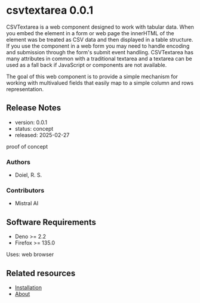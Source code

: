 

# csvtextarea 0.0.1

CSVTextarea is a web component designed to work with tabular data. When you embed the element in a form or web page the innerHTML of the element was be treated as CSV data and then 
displayed in a table structure. If you use the component in a web form you may need to handle encoding and submission through the form's submit event handling. CSVTextarea has many 
attributes in common with a traditional textarea and a textarea can be used as a fall back if JavaScript or components are not available.

The goal of this web component is to provide a simple mechanism for working with multivalued fields that easily map to a simple column and rows representation.

## Release Notes

- version: 0.0.1
- status: concept
- released: 2025-02-27

proof of concept


### Authors

- Doiel, R. S.


### Contributors

- Mistral AI


## Software Requirements

- Deno &gt;&#x3D; 2.2
- Firefox &gt;&#x3D; 135.0

Uses: web browser

## Related resources

- [Installation](INSTALL.md)
- [About](about.md)

